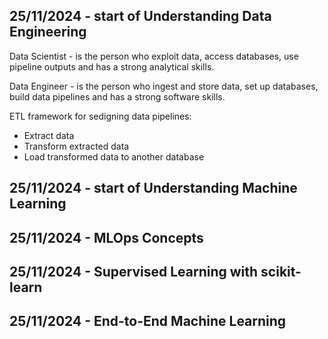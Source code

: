 ## 25/11/2024 - start of Understanding Data Engineering

Data Scientist - is the person who exploit data, access databases, use pipeline outputs and has a strong analytical skills.

Data Engineer - is the person who ingest and store data, set up databases, build data pipelines and has a strong software skills.

ETL framework for sedigning data pipelines:
- Extract data
- Transform extracted data
- Load transformed data to another database

## 25/11/2024 - start of Understanding Machine Learning

## 25/11/2024 - MLOps Concepts

## 25/11/2024 - Supervised Learning with scikit-learn

## 25/11/2024 - End-to-End Machine Learning

